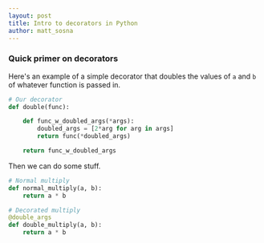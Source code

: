 ```yaml
---
layout: post
title: Intro to decorators in Python
author: matt_sosna
---
```


### Quick primer on decorators
Here's an example of a simple decorator that doubles the values of `a` and `b` of whatever function is passed in.

```python
# Our decorator
def double(func):

    def func_w_doubled_args(*args):
        doubled_args = [2*arg for arg in args]
        return func(*doubled_args)

    return func_w_doubled_args
```

Then we can do some stuff.

```python
# Normal multiply
def normal_multiply(a, b):
    return a * b

# Decorated multiply
@double_args
def double_multiply(a, b):
    return a * b
```
